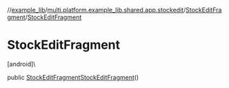 //[example_lib](../../../index.md)/[multi.platform.example_lib.shared.app.stockedit](../index.md)/[StockEditFragment](index.md)/[StockEditFragment](-stock-edit-fragment.md)

# StockEditFragment

[android]\

public [StockEditFragment](index.md)[StockEditFragment](-stock-edit-fragment.md)()
